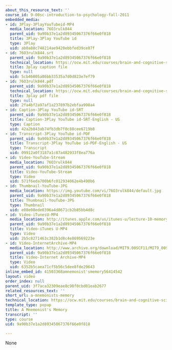 ```yaml
---
about_this_resource_text: ''
course_id: 9-00sc-introduction-to-psychology-fall-2011
embedded_media:
- id: 3Play-3PlayYouTubeid-MP4
  media_location: 76O3rulk844
  parent_uid: 9a90b37e1a2d89345067376f66e0f818
  title: 3Play-3Play YouTube id
  type: 3Play
  uid: ab0a88c748214ae9420ebbfed39ce87f
- id: 76O3rulk844.srt
  parent_uid: 9a90b37e1a2d89345067376f66e0f818
  technical_location: https://ocw.mit.edu/courses/brain-and-cognitive-sciences/9-00sc-introduction-to-psychology-fall-2011/memory-i/a-mnemonists-memory/76O3rulk844.srt
  title: 3play caption file
  type: null
  uid: 5cb46805a86bb33535a7d0d823e7ef79
- id: 76O3rulk844.pdf
  parent_uid: 9a90b37e1a2d89345067376f66e0f818
  technical_location: https://ocw.mit.edu/courses/brain-and-cognitive-sciences/9-00sc-introduction-to-psychology-fall-2011/memory-i/a-mnemonists-memory/76O3rulk844.pdf
  title: 3play pdf file
  type: null
  uid: 2fa4bf2a97af1a237897b2ebfaa998a4
- id: Caption-3Play YouTube id-SRT
  parent_uid: 9a90b37e1a2d89345067376f66e0f818
  title: Caption-3Play YouTube id-SRT-English - US
  type: Caption
  uid: 42a2b843ab74fb3db7f0c88cee6719b8
- id: Transcript-3Play YouTube id-PDF
  parent_uid: 9a90b37e1a2d89345067376f66e0f818
  title: Transcript-3Play YouTube id-PDF-English - US
  type: Transcript
  uid: 09912a0f3187a1c87a482933f8ea776a
- id: Video-YouTube-Stream
  media_location: 76O3rulk844
  parent_uid: 9a90b37e1a2d89345067376f66e0f818
  title: Video-YouTube-Stream
  type: Video
  uid: 571f6eda700b6fc012934062e4b490b6
- id: Thumbnail-YouTube-JPG
  media_location: https://img.youtube.com/vi/76O3rulk844/default.jpg
  parent_uid: 9a90b37e1a2d89345067376f66e0f818
  title: Thumbnail-YouTube-JPG
  type: Thumbnail
  uid: e08e08ede0396a4d8671cb2b85bb4d8c
- id: Video-iTunesU-MP4
  media_location: http://itunes.apple.com/us/itunes-u/lecture-10-memory-i/id501335817?i=111273995
  parent_uid: 9a90b37e1a2d89345067376f66e0f818
  title: Video-iTunes U-MP4
  type: Video
  uid: 2b5c8271463c382b1d8c4e869569223e
- id: Video-InternetArchive-MP4
  media_location: http://www.archive.org/download/MIT9.00SCF11/MIT9_00SCF11_lec10_300k.mp4
  parent_uid: 9a90b37e1a2d89345067376f66e0f818
  title: Video-Internet Archive-MP4
  type: Video
  uid: 6352b5caea71cf5b56c5dee8fde29643
inline_embed_id: 41503368amnemonist'smemory56414542
layout: video
order_index: null
parent_uid: 3f7aca32309eae8c98f0cbd01eab2677
related_resources_text: ''
short_url: a-mnemonists-memory
technical_location: https://ocw.mit.edu/courses/brain-and-cognitive-sciences/9-00sc-introduction-to-psychology-fall-2011/memory-i/a-mnemonists-memory
template_type: popup
title: A Mnemonist's Memory
transcript: ''
type: course
uid: 9a90b37e1a2d89345067376f66e0f818

---
```

None